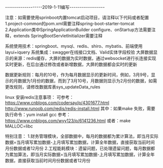 -------------------2019-1-11编写------------------

注意：如需要使用sprinboot内置tomcat启动项目，请注释以下代码或者配置
1.project-common的pom.xml需要注释spring-boot-starter-tomcat
2.Application类中SpringApplicationBuilder configure、onStartup方法需要注释，extends SpringBootServletInitializer需要注释

系统使用技术：springboot、mysql、redis、shiro、mybatis、前端使用layui+iquery
系统集成：swagger在线接口文档、Valid实体字段校验
大屏数据显示的来源：redis缓存，大屏的数据为实时数据，通过websocket进行长连接实现实时更新，在后台通过修改或者新增数据，大屏的数据都会实时的更新

数据更新规则：每月的10号，作为每月数据显示的更新时间，例如，3月9号，显示的月数据为1月份的数据，而到了3月10号，月数据则显示为2月份的数据，如需更改规则，请修改数据库表sys_updateData_rules

linux 安装redis注意事项：
可参考：https://www.cnblogs.com/codersay/p/4301677.html
http://www.runoob.com/redis/redis-install.html
其中：如果make 失败，需要执行命令：yum install gcc
参考：https://www.cnblogs.com/wyy123/p/6141236.html
或者：make MALLOC=libc

特别注意：
1.财务管理模块，全部数据中，每月的数据都为累计算法，即当月实际数据=当月填写累加数据-上月填写累加数据，计算全年数据，直接获取当前时间月份数据或者12月份
2.工程能耗模块：遗留问题，已处理遗留问题，每月数据都为累加算法，即当月实际数据=当月填写累加数据-上月填写累加数据，计算全年数据，直接获取当前时间月份数据或者12月份